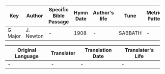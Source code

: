 Key | Author   | Specific Bible Passage     |Hymn Date |Author's life |Tune |Metrical Pattern   |Composer/Source
-- | --------- | ---------------------------|----------|--------------|-----|-------------------|-------------  
G Major |J. Newton |- |1908 |- |SABBATH |- |L. Mason

Original Language | Translater | Translation Date   | Translater's Life  
----------------- | --------- | --------------------|-------------     
\- |- |- |-
